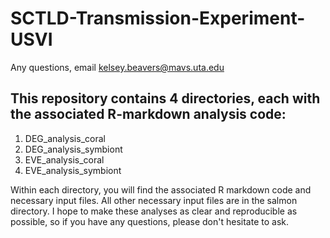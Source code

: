 # SCTLD-Transmission-Experiment-USVI

Any questions, email kelsey.beavers@mavs.uta.edu

## This repository contains 4 directories, each with the associated R-markdown analysis code:
  1. DEG_analysis_coral
  2. DEG_analysis_symbiont
  3. EVE_analysis_coral
  4. EVE_analysis_symbiont
  
  Within each directory, you will find the associated R markdown code and necessary input files.
  All other necessary input files are in the salmon directory.
  I hope to make these analyses as clear and reproducible as possible, so if you have any questions, please don't hesitate to ask. 
 
  
